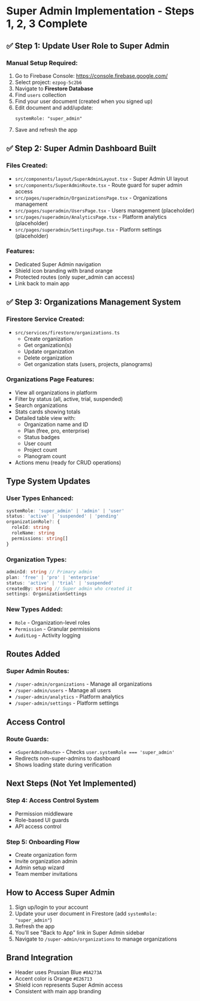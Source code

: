 # Super Admin Implementation - Steps 1, 2, 3 Complete

## ✅ Step 1: Update User Role to Super Admin

### Manual Setup Required:
1. Go to Firebase Console: https://console.firebase.google.com/
2. Select project: `ezpog-5c2b6`
3. Navigate to **Firestore Database**
4. Find `users` collection
5. Find your user document (created when you signed up)
6. Edit document and add/update:
   ```
   systemRole: "super_admin"
   ```
7. Save and refresh the app

## ✅ Step 2: Super Admin Dashboard Built

### Files Created:
- `src/components/layout/SuperAdminLayout.tsx` - Super Admin UI layout
- `src/components/SuperAdminRoute.tsx` - Route guard for super admin access
- `src/pages/superadmin/OrganizationsPage.tsx` - Organizations management
- `src/pages/superadmin/UsersPage.tsx` - Users management (placeholder)
- `src/pages/superadmin/AnalyticsPage.tsx` - Platform analytics (placeholder)
- `src/pages/superadmin/SettingsPage.tsx` - Platform settings (placeholder)

### Features:
- Dedicated Super Admin navigation
- Shield icon branding with brand orange
- Protected routes (only super_admin can access)
- Link back to main app

## ✅ Step 3: Organizations Management System

### Firestore Service Created:
- `src/services/firestore/organizations.ts`
  - Create organization
  - Get organization(s)
  - Update organization
  - Delete organization
  - Get organization stats (users, projects, planograms)

### Organizations Page Features:
- View all organizations in platform
- Filter by status (all, active, trial, suspended)
- Search organizations
- Stats cards showing totals
- Detailed table view with:
  - Organization name and ID
  - Plan (free, pro, enterprise)
  - Status badges
  - User count
  - Project count
  - Planogram count
- Actions menu (ready for CRUD operations)

## Type System Updates

### User Types Enhanced:
```typescript
systemRole: 'super_admin' | 'admin' | 'user'
status: 'active' | 'suspended' | 'pending'
organizationRole?: {
  roleId: string
  roleName: string
  permissions: string[]
}
```

### Organization Types:
```typescript
adminId: string // Primary admin
plan: 'free' | 'pro' | 'enterprise'
status: 'active' | 'trial' | 'suspended'
createdBy: string // Super admin who created it
settings: OrganizationSettings
```

### New Types Added:
- `Role` - Organization-level roles
- `Permission` - Granular permissions
- `AuditLog` - Activity logging

## Routes Added

### Super Admin Routes:
- `/super-admin/organizations` - Manage all organizations
- `/super-admin/users` - Manage all users
- `/super-admin/analytics` - Platform analytics
- `/super-admin/settings` - Platform settings

## Access Control

### Route Guards:
- `<SuperAdminRoute>` - Checks `user.systemRole === 'super_admin'`
- Redirects non-super-admins to dashboard
- Shows loading state during verification

## Next Steps (Not Yet Implemented)

### Step 4: Access Control System
- Permission middleware
- Role-based UI guards
- API access control

### Step 5: Onboarding Flow
- Create organization form
- Invite organization admin
- Admin setup wizard
- Team member invitations

## How to Access Super Admin

1. Sign up/login to your account
2. Update your user document in Firestore (add `systemRole: "super_admin"`)
3. Refresh the app
4. You'll see "Back to App" link in Super Admin sidebar
5. Navigate to `/super-admin/organizations` to manage organizations

## Brand Integration

- Header uses Prussian Blue `#0A273A`
- Accent color is Orange `#E26713`
- Shield icon represents Super Admin access
- Consistent with main app branding

